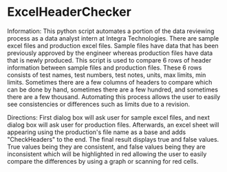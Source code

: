 # ExcelHeaderChecker

Information: This python script automates a portion of the data reviewing process as a data analyst intern at Integra Technologies. There are sample excel files and production excel files. Sample files have data that has been previously approved by the engineer whereas production files have data that is newly produced. This script is used to compare 6 rows of header information between sample files and production files. These 6 rows consists of test names, test numbers, test notes, units, max limits, min limits. Sometimes there are a few columns of headers to compare which can be done by hand, sometimes there are a few hundred, and sometimes there are a few thousand. Automating this process allows the user to easily see consistencies or differences such as limits due to a revision.

Directions: First dialog box will ask user for sample excel files, and next dialog box will ask user for production files. Afterwards, an excel sheet will appearing using the production's file name as a base and adds "CheckHeaders" to the end. The final result displays true and false values. True values being they are consistent, and false values being they are inconsistent which will be highlighted in red allowing the user to easily compare the differences by using a graph or scanning for red cells.
